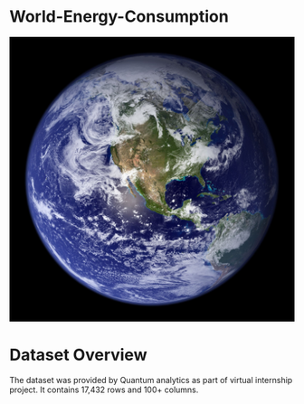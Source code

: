# World-Energy-Consumption
![](World-energy.jpg)

# Dataset Overview

The dataset was provided by Quantum analytics as part of virtual internship project. It contains 17,432 rows and 100+ columns. 
